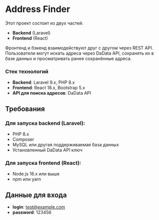 # Address Finder

Этот проект состоит из двух частей: 
- **Backend** (Laravel) 
- **Frontend** (React)

Фронтенд и бэкенд взаимодействуют друг с другом через REST API. Пользователи могут искать адреса через DaData API, сохранять их в базе данных и просматривать ранее сохранённые адреса.

### Стек технологий

- **Backend**: Laravel 9.x, PHP 8.x
- **Frontend**: React 18.x, Bootstrap 5.x
- **API для поиска адресов**: DaData API

## Требования
### Для запуска backend (Laravel):
- PHP 8.x
- Composer
- MySQL или другая поддерживаемая база данных
- Установленный DaData API ключ
### Для запуска frontend (React):
- Node.js 16.x или выше
- npm или yarn

## Данные для входа

- **login**: test@example.com
- **password**: 123456

